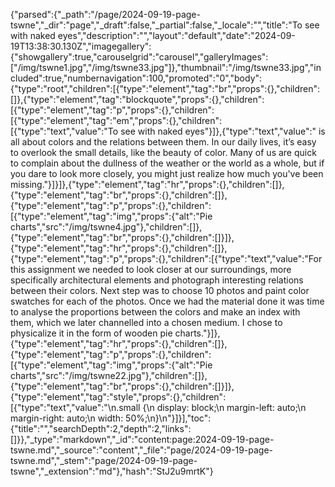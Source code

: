 {"parsed":{"_path":"/page/2024-09-19-page-tswne","_dir":"page","_draft":false,"_partial":false,"_locale":"","title":"To see with naked eyes","description":"","layout":"default","date":"2024-09-19T13:38:30.130Z","imagegallery":{"showgallery":true,"carouselgrid":"carousel","galleryImages":["/img/tswne1.jpg","/img/tswne33.jpg"]},"thumbnail":"/img/tswne33.jpg","included":true,"numbernavigation":100,"promoted":"0","body":{"type":"root","children":[{"type":"element","tag":"br","props":{},"children":[]},{"type":"element","tag":"blockquote","props":{},"children":[{"type":"element","tag":"p","props":{},"children":[{"type":"element","tag":"em","props":{},"children":[{"type":"text","value":"To see with naked eyes"}]},{"type":"text","value":" is all about colors and the relations between them. In our daily lives, it’s easy to overlook the small details, like the beauty of color. Many of us are quick to complain about the dullness of the weather or the world as a whole, but if you dare to look more closely, you might just realize how much you've been missing."}]}]},{"type":"element","tag":"hr","props":{},"children":[]},{"type":"element","tag":"br","props":{},"children":[]},{"type":"element","tag":"p","props":{},"children":[{"type":"element","tag":"img","props":{"alt":"Pie charts","src":"/img/tswne4.jpg"},"children":[]},{"type":"element","tag":"br","props":{},"children":[]}]},{"type":"element","tag":"hr","props":{},"children":[]},{"type":"element","tag":"p","props":{},"children":[{"type":"text","value":"For this assignment we needed to look closer at our surroundings, more specifically architectural elements and photograph interesting relations between their colors. Next step was to choose 10 photos and paint color swatches for each of the photos. Once we had the material done it was time to analyse the proportions between the colors and make an index with them, which we later channelled into a chosen medium. I chose to physicalize it in the form of wooden pie charts."}]},{"type":"element","tag":"hr","props":{},"children":[]},{"type":"element","tag":"p","props":{},"children":[{"type":"element","tag":"img","props":{"alt":"Pie charts","src":"/img/tswne22.jpg"},"children":[]},{"type":"element","tag":"br","props":{},"children":[]}]},{"type":"element","tag":"style","props":{},"children":[{"type":"text","value":"\n.small {\n  display: block;\n  margin-left: auto;\n  margin-right: auto;\n  width: 50%;\n}\n"}]}],"toc":{"title":"","searchDepth":2,"depth":2,"links":[]}},"_type":"markdown","_id":"content:page:2024-09-19-page-tswne.md","_source":"content","_file":"page/2024-09-19-page-tswne.md","_stem":"page/2024-09-19-page-tswne","_extension":"md"},"hash":"StJ2u9mrtK"}